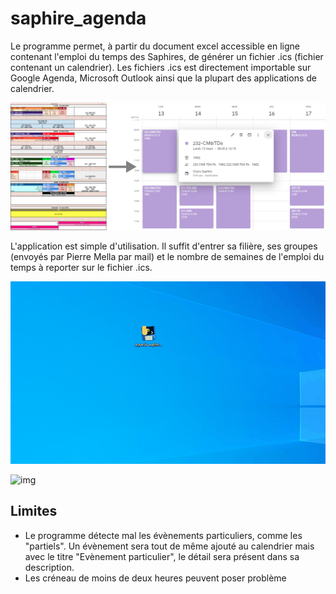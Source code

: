 # saphire_agenda

Le programme permet, à partir du document excel accessible en ligne contenant l'emploi du temps des Saphires, de générer un fichier .ics (fichier contenant un calendrier). 
Les fichiers .ics est directement importable sur Google Agenda, Microsoft Outlook ainsi que la plupart des applications de calendrier.

<img src="images/oldToNewAgenda.png" >

L'application est simple d'utilisation. Il suffit d'entrer sa filière, ses groupes (envoyés par Pierre Mella par mail) et le nombre de semaines de l'emploi du temps à reporter sur le fichier .ics.

![Utilisation du logiciel](images/animation.gif)

![img](D:\Users\Basile\Desktop\Enceinte\mdImages\positionDeuxCondo.jpg)

## Limites
  * Le programme détecte mal les évènements particuliers, comme les "partiels". Un évènement sera tout de même ajouté au calendrier mais avec le titre "Evènement particulier", le détail sera présent dans sa description.
  * Les créneau de moins de deux heures peuvent poser problème
